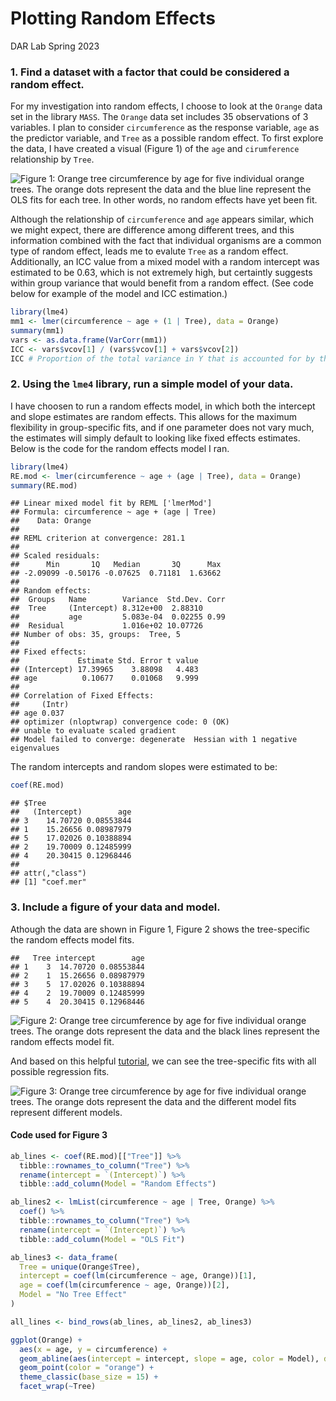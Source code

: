 Plotting Random Effects
================
DAR Lab
Spring 2023

### 1. Find a dataset with a factor that could be considered a random effect.

For my investigation into random effects, I choose to look at the
`Orange` data set in the library `MASS`. The `Orange` data set includes
35 observations of 3 variables. I plan to consider `circumference` as
the response variable, `age` as the predictor variable, and `Tree` as a
possible random effect. To first explore the data, I have created a
visual (Figure 1) of the `age` and `cirumference` relationship by
`Tree`.

![Figure 1: Orange tree circumference by age for five individual orange
trees. The orange dots represent the data and the blue line represent
the OLS fits for each tree. In other words, no random effects have yet
been fit.](Plotting_RE_files/figure-gfm/unnamed-chunk-1-1.png)

Although the relationship of `circumference` and `age` appears similar,
which we might expect, there are difference among different trees, and
this information combined with the fact that individual organisms are a
common type of random effect, leads me to evalute `Tree` as a random
effect. Additionally, an ICC value from a mixed model with a random
intercept was estimated to be 0.63, which is not extremely high, but
certaintly suggests within group variance that would benefit from a
random effect. (See code below for example of the model and ICC
estimation.)

``` r
library(lme4)
mm1 <- lmer(circumference ~ age + (1 | Tree), data = Orange)
summary(mm1)
vars <- as.data.frame(VarCorr(mm1))
ICC <- vars$vcov[1] / (vars$vcov[1] + vars$vcov[2])
ICC # Proportion of the total variance in Y that is accounted for by the clustering.
```

### 2. Using the `lme4` library, run a simple model of your data.

I have choosen to run a random effects model, in which both the
intercept and slope estimates are random effects. This allows for the
maximum flexibility in group-specific fits, and if one parameter does
not vary much, the estimates will simply default to looking like fixed
effects estimates. Below is the code for the random effects model I ran.

``` r
library(lme4)
RE.mod <- lmer(circumference ~ age + (age | Tree), data = Orange)
summary(RE.mod)
```

    ## Linear mixed model fit by REML ['lmerMod']
    ## Formula: circumference ~ age + (age | Tree)
    ##    Data: Orange
    ## 
    ## REML criterion at convergence: 281.1
    ## 
    ## Scaled residuals: 
    ##      Min       1Q   Median       3Q      Max 
    ## -2.09099 -0.50176 -0.07625  0.71181  1.63662 
    ## 
    ## Random effects:
    ##  Groups   Name        Variance  Std.Dev. Corr
    ##  Tree     (Intercept) 8.312e+00  2.88310     
    ##           age         5.083e-04  0.02255 0.99
    ##  Residual             1.016e+02 10.07726     
    ## Number of obs: 35, groups:  Tree, 5
    ## 
    ## Fixed effects:
    ##             Estimate Std. Error t value
    ## (Intercept) 17.39965    3.88098   4.483
    ## age          0.10677    0.01068   9.999
    ## 
    ## Correlation of Fixed Effects:
    ##     (Intr)
    ## age 0.037 
    ## optimizer (nloptwrap) convergence code: 0 (OK)
    ## unable to evaluate scaled gradient
    ## Model failed to converge: degenerate  Hessian with 1 negative eigenvalues

The random intercepts and random slopes were estimated to be:

``` r
coef(RE.mod)
```

    ## $Tree
    ##   (Intercept)        age
    ## 3    14.70720 0.08553844
    ## 1    15.26656 0.08987979
    ## 5    17.02026 0.10388894
    ## 2    19.70009 0.12485999
    ## 4    20.30415 0.12968446
    ## 
    ## attr(,"class")
    ## [1] "coef.mer"

### 3. Include a figure of your data and model.

Athough the data are shown in Figure 1, Figure 2 shows the tree-specific
the random effects model fits.

    ##   Tree intercept        age
    ## 1    3  14.70720 0.08553844
    ## 2    1  15.26656 0.08987979
    ## 3    5  17.02026 0.10388894
    ## 4    2  19.70009 0.12485999
    ## 5    4  20.30415 0.12968446

![Figure 2: Orange tree circumference by age for five individual orange
trees. The orange dots represent the data and the black lines represent
the random effects model
fit.](Plotting_RE_files/figure-gfm/unnamed-chunk-5-1.png)

And based on this helpful
[tutorial](http://rstudio-pubs-static.s3.amazonaws.com/281747_c093ad256da84672b0cb43b5125290b6.html),
we can see the tree-specific fits with all possible regression fits.

![Figure 3: Orange tree circumference by age for five individual orange
trees. The orange dots represent the data and the different model fits
represent different
models.](Plotting_RE_files/figure-gfm/unnamed-chunk-6-1.png)

#### Code used for Figure 3

``` r
ab_lines <- coef(RE.mod)[["Tree"]] %>% 
  tibble::rownames_to_column("Tree") %>% 
  rename(intercept = `(Intercept)`) %>% 
  tibble::add_column(Model = "Random Effects")

ab_lines2 <- lmList(circumference ~ age | Tree, Orange) %>% 
  coef() %>% 
  tibble::rownames_to_column("Tree") %>% 
  rename(intercept = `(Intercept)`) %>% 
  tibble::add_column(Model = "OLS Fit")

ab_lines3 <- data_frame(
  Tree = unique(Orange$Tree),
  intercept = coef(lm(circumference ~ age, Orange))[1],
  age = coef(lm(circumference ~ age, Orange))[2],
  Model = "No Tree Effect"
)

all_lines <- bind_rows(ab_lines, ab_lines2, ab_lines3)

ggplot(Orange) + 
  aes(x = age, y = circumference) + 
  geom_abline(aes(intercept = intercept, slope = age, color = Model), data = all_lines) +
  geom_point(color = "orange") +
  theme_classic(base_size = 15) +
  facet_wrap(~Tree)
```
